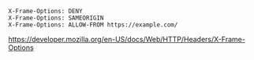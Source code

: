 ```
X-Frame-Options: DENY
X-Frame-Options: SAMEORIGIN
X-Frame-Options: ALLOW-FROM https://example.com/
```

https://developer.mozilla.org/en-US/docs/Web/HTTP/Headers/X-Frame-Options